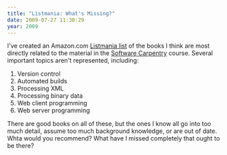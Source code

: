 ```yaml
---
title: "Listmania: What's Missing?"
date: 2009-07-27 11:30:29
year: 2009
---
```

I've created an Amazon.com <a href="http://www.amazon.com/gp/richpub/listmania/fullview/R1DZU56SR0YD3Y/">Listmania list</a> of the books I think are most directly related to the material in the <a href="https://software-carpentry.org">Software Carpentry</a> course. Several important topics aren't represented, including:
<ol>
	<li>Version control</li>
	<li>Automated builds</li>
	<li>Processing XML</li>
	<li>Processing binary data</li>
	<li>Web client programming</li>
	<li>Web server programming</li>
</ol>
There are good books on all of these, but the ones I know all go into too much detail, assume too much background knowledge, or are out of date.  Whta would you recommend?  What have I missed completely that ought to be there?
